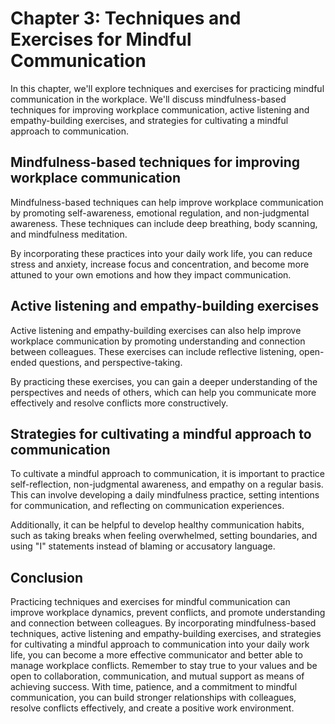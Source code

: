 Chapter 3: Techniques and Exercises for Mindful Communication
=============================================================

In this chapter, we'll explore techniques and exercises for practicing mindful communication in the workplace. We'll discuss mindfulness-based techniques for improving workplace communication, active listening and empathy-building exercises, and strategies for cultivating a mindful approach to communication.

Mindfulness-based techniques for improving workplace communication
------------------------------------------------------------------

Mindfulness-based techniques can help improve workplace communication by promoting self-awareness, emotional regulation, and non-judgmental awareness. These techniques can include deep breathing, body scanning, and mindfulness meditation.

By incorporating these practices into your daily work life, you can reduce stress and anxiety, increase focus and concentration, and become more attuned to your own emotions and how they impact communication.

Active listening and empathy-building exercises
-----------------------------------------------

Active listening and empathy-building exercises can also help improve workplace communication by promoting understanding and connection between colleagues. These exercises can include reflective listening, open-ended questions, and perspective-taking.

By practicing these exercises, you can gain a deeper understanding of the perspectives and needs of others, which can help you communicate more effectively and resolve conflicts more constructively.

Strategies for cultivating a mindful approach to communication
--------------------------------------------------------------

To cultivate a mindful approach to communication, it is important to practice self-reflection, non-judgmental awareness, and empathy on a regular basis. This can involve developing a daily mindfulness practice, setting intentions for communication, and reflecting on communication experiences.

Additionally, it can be helpful to develop healthy communication habits, such as taking breaks when feeling overwhelmed, setting boundaries, and using "I" statements instead of blaming or accusatory language.

Conclusion
----------

Practicing techniques and exercises for mindful communication can improve workplace dynamics, prevent conflicts, and promote understanding and connection between colleagues. By incorporating mindfulness-based techniques, active listening and empathy-building exercises, and strategies for cultivating a mindful approach to communication into your daily work life, you can become a more effective communicator and better able to manage workplace conflicts. Remember to stay true to your values and be open to collaboration, communication, and mutual support as means of achieving success. With time, patience, and a commitment to mindful communication, you can build stronger relationships with colleagues, resolve conflicts effectively, and create a positive work environment.
